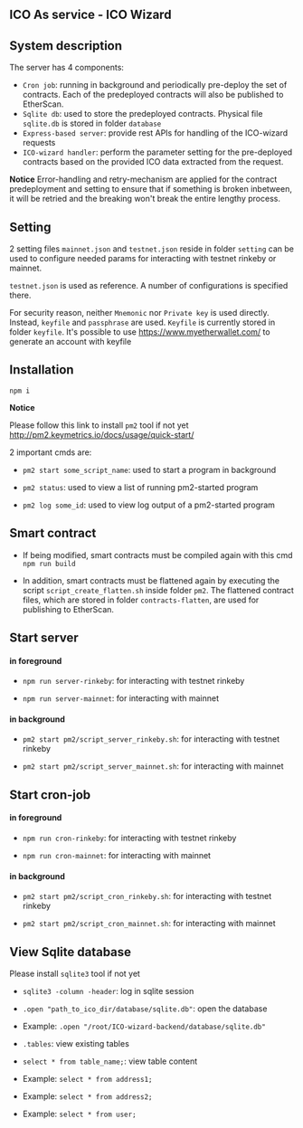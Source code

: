 ## ICO As service - ICO Wizard

## System description

The server has 4 components:

- `Cron job`: running in background and periodically pre-deploy the set of contracts. Each of the predeployed contracts will also be published to EtherScan.
- `Sqlite db`: used to store the predeployed contracts. Physical file `sqlite.db` is stored in folder `database`
- `Express-based server`: provide rest APIs for handling of the ICO-wizard requests
- `ICO-wizard handler`: perform the parameter setting for the pre-deployed contracts based on the provided ICO data extracted from the request.

**Notice**
Error-handling and retry-mechanism are applied for the contract predeployment and setting to ensure that if something is broken inbetween, it will be retried and the breaking won't break the entire lengthy process.


## Setting

2 setting files `mainnet.json` and `testnet.json` reside in folder `setting`
can be used to configure needed params for interacting with testnet rinkeby or mainnet.

`testnet.json` is used as reference. A number of configurations is specified there.

For security reason, neither `Mnemonic` nor `Private key` is used directly.
Instead, `keyfile` and `passphrase` are used.
`Keyfile` is currently stored in folder `keyfile`.
It's possible to use https://www.myetherwallet.com/ to generate an account with keyfile

## Installation

`npm i`

**Notice**

Please follow this link to install `pm2` tool if not yet
http://pm2.keymetrics.io/docs/usage/quick-start/

2 important cmds are:

- `pm2 start some_script_name`: used to start a program in background

- `pm2 status`: used to view a list of running pm2-started program

- `pm2 log some_id`: used to view log output of a pm2-started program

## Smart contract

- If being modified, smart contracts must be compiled again with this cmd `npm run build`

- In addition, smart contracts must be flattened again by executing the script `script_create_flatten.sh` inside folder `pm2`. The flattened contract files, which are stored in folder `contracts-flatten`, are used for publishing to EtherScan.


## Start server

#### in foreground

- `npm run server-rinkeby`: for interacting with testnet rinkeby

- `npm run server-mainnet`: for interacting with mainnet

#### in background

- `pm2 start pm2/script_server_rinkeby.sh`: for interacting with testnet rinkeby

- `pm2 start pm2/script_server_mainnet.sh`: for interacting with mainnet

## Start cron-job

#### in foreground

- `npm run cron-rinkeby`: for interacting with testnet rinkeby

- `npm run cron-mainnet`: for interacting with mainnet

#### in background

- `pm2 start pm2/script_cron_rinkeby.sh`: for interacting with testnet rinkeby

- `pm2 start pm2/script_cron_mainnet.sh`: for interacting with mainnet

## View Sqlite database

Please install `sqlite3` tool if not yet

- `sqlite3 -column -header`: log in sqlite session

- `.open "path_to_ico_dir/database/sqlite.db"`: open the database

- Example: `.open "/root/ICO-wizard-backend/database/sqlite.db"`

- `.tables`: view existing tables

- `select * from table_name;`: view table content

- Example: `select * from address1;`

- Example: `select * from address2;`

- Example: `select * from user;`

